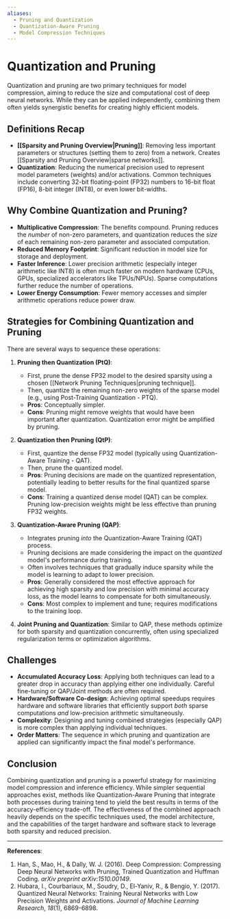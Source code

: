 ```yaml
---
aliases:
  - Pruning and Quantization
  - Quantization-Aware Pruning
  - Model Compression Techniques
---
```


# Quantization and Pruning

Quantization and pruning are two primary techniques for model compression, aiming to reduce the size and computational cost of deep neural networks. While they can be applied independently, combining them often yields synergistic benefits for creating highly efficient models.

## Definitions Recap

-   **[[Sparsity and Pruning Overview|Pruning]]**: Removing less important parameters or structures (setting them to zero) from a network. Creates [[Sparsity and Pruning Overview|sparse networks]].
-   **Quantization**: Reducing the numerical precision used to represent model parameters (weights) and/or activations. Common techniques include converting 32-bit floating-point (FP32) numbers to 16-bit float (FP16), 8-bit integer (INT8), or even lower bit-widths.

## Why Combine Quantization and Pruning?

-   **Multiplicative Compression**: The benefits compound. Pruning reduces the *number* of non-zero parameters, and quantization reduces the *size* of each remaining non-zero parameter and associated computation.
-   **Reduced Memory Footprint**: Significant reduction in model size for storage and deployment.
-   **Faster Inference**: Lower precision arithmetic (especially integer arithmetic like INT8) is often much faster on modern hardware (CPUs, GPUs, specialized accelerators like TPUs/NPUs). Sparse computations further reduce the number of operations.
-   **Lower Energy Consumption**: Fewer memory accesses and simpler arithmetic operations reduce power draw.

## Strategies for Combining Quantization and Pruning

There are several ways to sequence these operations:

1.  **Pruning then Quantization (PtQ)**:
    -   First, prune the dense FP32 model to the desired sparsity using a chosen [[Network Pruning Techniques|pruning technique]].
    -   Then, quantize the remaining non-zero weights of the sparse model (e.g., using Post-Training Quantization - PTQ).
    -   **Pros**: Conceptually simpler.
    -   **Cons**: Pruning might remove weights that would have been important after quantization. Quantization error might be amplified by pruning.

2.  **Quantization then Pruning (QtP)**:
    -   First, quantize the dense FP32 model (typically using Quantization-Aware Training - QAT).
    -   Then, prune the quantized model.
    -   **Pros**: Pruning decisions are made on the quantized representation, potentially leading to better results for the final quantized sparse model.
    -   **Cons**: Training a quantized dense model (QAT) can be complex. Pruning low-precision weights might be less effective than pruning FP32 weights.

3.  **Quantization-Aware Pruning (QAP)**:
    -   Integrates pruning *into* the Quantization-Aware Training (QAT) process.
    -   Pruning decisions are made considering the impact on the *quantized* model's performance during training.
    -   Often involves techniques that gradually induce sparsity while the model is learning to adapt to lower precision.
    -   **Pros**: Generally considered the most effective approach for achieving high sparsity and low precision with minimal accuracy loss, as the model learns to compensate for both simultaneously.
    -   **Cons**: Most complex to implement and tune; requires modifications to the training loop.

4.  **Joint Pruning and Quantization**: Similar to QAP, these methods optimize for both sparsity and quantization concurrently, often using specialized regularization terms or optimization algorithms.

## Challenges

-   **Accumulated Accuracy Loss**: Applying both techniques can lead to a greater drop in accuracy than applying either one individually. Careful fine-tuning or QAP/Joint methods are often required.
-   **Hardware/Software Co-design**: Achieving optimal speedups requires hardware and software libraries that efficiently support *both* sparse computations *and* low-precision arithmetic simultaneously.
-   **Complexity**: Designing and tuning combined strategies (especially QAP) is more complex than applying individual techniques.
-   **Order Matters**: The sequence in which pruning and quantization are applied can significantly impact the final model's performance.

## Conclusion

Combining quantization and pruning is a powerful strategy for maximizing model compression and inference efficiency. While simpler sequential approaches exist, methods like Quantization-Aware Pruning that integrate both processes during training tend to yield the best results in terms of the accuracy-efficiency trade-off. The effectiveness of the combined approach heavily depends on the specific techniques used, the model architecture, and the capabilities of the target hardware and software stack to leverage both sparsity and reduced precision.

---

**References**:
1. Han, S., Mao, H., & Dally, W. J. (2016). Deep Compression: Compressing Deep Neural Networks with Pruning, Trained Quantization and Huffman Coding. *arXiv preprint arXiv:1510.00149*. 
2. Hubara, I., Courbariaux, M., Soudry, D., El-Yaniv, R., & Bengio, Y. (2017). Quantized Neural Networks: Training Neural Networks with Low Precision Weights and Activations. *Journal of Machine Learning Research*, *18*(1), 6869-6898. 